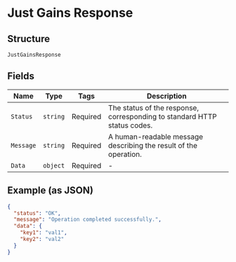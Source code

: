 
# Just Gains Response

## Structure

`JustGainsResponse`

## Fields

| Name | Type | Tags | Description |
|  --- | --- | --- | --- |
| `Status` | `string` | Required | The status of the response, corresponding to standard HTTP status codes. |
| `Message` | `string` | Required | A human-readable message describing the result of the operation. |
| `Data` | `object` | Required | - |

## Example (as JSON)

```json
{
  "status": "OK",
  "message": "Operation completed successfully.",
  "data": {
    "key1": "val1",
    "key2": "val2"
  }
}
```

